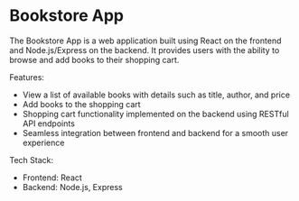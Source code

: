 # Bookstore App

The Bookstore App is a web application built using React on the frontend and Node.js/Express on the backend. 
It provides users with the ability to browse and add books to their shopping cart.

Features:
- View a list of available books with details such as title, author, and price
- Add books to the shopping cart
- Shopping cart functionality implemented on the backend using RESTful API endpoints
- Seamless integration between frontend and backend for a smooth user experience

Tech Stack:
- Frontend: React
- Backend: Node.js, Express

